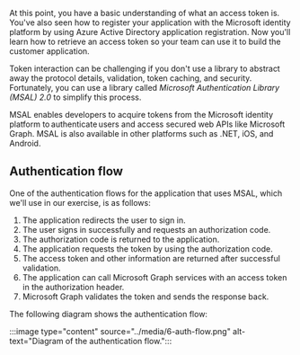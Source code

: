 At this point, you have a basic understanding of what an access token is. You've also seen how to register your application with the Microsoft identity platform by using Azure Active Directory application registration. Now you'll learn how to retrieve an access token so your team can use it to build the customer application. 

Token interaction can be challenging if you don't use a library to abstract away the protocol details, validation, token caching, and security. Fortunately, you can use a library called *Microsoft Authentication Library (MSAL) 2.0* to simplify this process.  

MSAL enables developers to acquire tokens from the Microsoft identity platform to authenticate users and access secured web APIs like Microsoft Graph. MSAL is also available in other platforms such as .NET, iOS, and Android.

## Authentication flow

One of the authentication flows for the application that uses MSAL, which we'll use in our exercise, is as follows:

1. The application redirects the user to sign in.
1. The user signs in successfully and requests an authorization code.
1. The authorization code is returned to the application.
1. The application requests the token by using the authorization code.
1. The access token and other information are returned after successful validation.
1. The application can call Microsoft Graph services with an access token in the authorization header.
1. Microsoft Graph validates the token and sends the response back.

The following diagram shows the authentication flow:

:::image type="content" source="../media/6-auth-flow.png" alt-text="Diagram of the authentication flow."::: 
